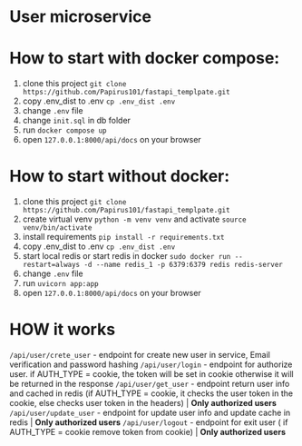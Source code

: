# User microservice

# How to start with docker compose:
1. clone this project `git clone https://github.com/Papirus101/fastapi_templpate.git `
2. copy .env_dist to .env `cp .env_dist .env`
3. change `.env` file
4. change `init.sql` in db folder
5. run `docker compose up `
6. open `127.0.0.1:8000/api/docs` on your browser

# How to start without docker:
1. clone this project `git clone https://github.com/Papirus101/fastapi_templpate.git`
2. create virtual venv `python -m venv venv` and activate `source venv/bin/activate`
3. install requirements `pip install -r requirements.txt`
4. copy .env_dist to .env `cp .env_dist .env`
5. start local redis or start redis in docker 
`
sudo docker run --restart=always -d --name redis_1 -p 6379:6379 redis redis-server
`
6. change `.env` file
7. run `uvicorn app:app`
8. open `127.0.0.1:8000/api/docs` on your browser

# HOW it works

`/api/user/crete_user` - endpoint for create new user in service, Email verification and password hashing
`/api/user/login` - endpoint for authorize user. if AUTH_TYPE = cookie, the token will be set in cookie otherwise it will be returned in the response
`/api/user/get_user` - endpoint return user info and cached in redis (if AUTH_TYPE = cookie, it checks the user token in the cookie, else checks user token in the headers) | **Only authorized users**
`/api/user/update_user` - endpoint for update user info and update cache in redis  | **Only authorized users**
`/api/user/logout` - endpoint for exit user ( if AUTH_TYPE = cookie remove token from cookie) | **Only authorized users**
